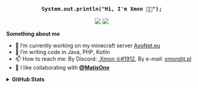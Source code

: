 <h3 align="center"> <code>System.out.println("Hi, I'm Xmon 👋🏻");</code></h3>
<p align="center"> <img src="https://komarev.com/ghpvc/?username=xmonpl"> </img> <a href="https://github.com/xmonpl"> <img src="https://img.shields.io/github/followers/xmonpl?label=follow&style=social"> </a></p>

**Something about me**

<ul>
  <li> 🔭 I’m currently working on my minecraft server <a href="https://AxoNet.eu">AxoNet.eu</a> 
<li> 🌱 I’m writing code in Java, PHP, Kotlin
<li> 📫 How to reach me: By Discord: <a href="https://discord.com/users/255702836367589378"> .Xmon ♔#1912</a>, By e-mail: <a href="mailto:xmon@t.pl"> xmon@t.pl </a>
  <li> 👭 I like collaborating with <a href="https://github.com/MatisOne"> <b> @MatisOne </b> </a>
</ul>

<details> <summary> <b> GitHub Stats </b> </summary>

![Stats](https://github-readme-stats.vercel.app/api?username=xmonpl&title_color=58a6ff&text_color=9f9f9f&icon_color=58a6ff&bg_color=0d1117)

![Top Langs](https://github-readme-stats.vercel.app/api/top-langs/?username=xmonpl&layout=compact&title_color=58a6ff&text_color=9f9f9f&icon_color=58a6ff&bg_color=0d1117)

</details>
